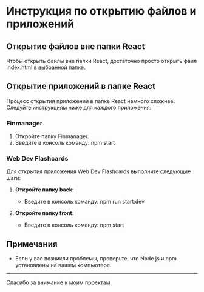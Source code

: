 # Инструкция по открытию файлов и приложений

## Открытие файлов вне папки React

Чтобы открыть файлы вне папки React, достаточно просто открыть файл index.html в выбранной папке.

## Открытие приложений в папке React

Процесс открытия приложений в папке React немного сложнее. Следуйте инструкциям ниже для каждого приложения:

### Finmanager

1. Откройте папку Finmanager.
2. Введите в консоль команду:
   npm start


### Web Dev Flashcards

Для открытия приложения Web Dev Flashcards выполните следующие шаги:

1. **Откройте папку back**:
   - Введите в консоль команду:
     npm run start:dev


2. **Откройте папку front**:
   - Введите в консоль команду:
     npm start


## Примечания

- Если у вас возникли проблемы, проверьте, что Node.js и npm установлены на вашем компьютере.

---

Спасибо за внимание к моим проектам.
